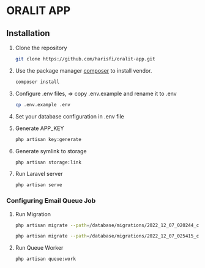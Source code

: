 # ORALIT APP

## Installation

1. Clone the repository
    ```bash
    git clone https://github.com/harisfi/oralit-app.git
    ```

2. Use the package manager [composer](https://getcomposer.org/download/) to install vendor.
    ```bash
    composer install
    ```

3. Configure .env files, => copy .env.example and rename it to .env
    ```bash
    cp .env.example .env
    ```

4. Set your database configuration in .env file

5. Generate APP_KEY
    ```bash
    php artisan key:generate
    ```

6. Generate symlink to storage
    ```bash
    php artisan storage:link
    ```

7. Run Laravel server
    ```bash
    php artisan serve
    ```

### Configuring Email Queue Job

1. Run Migration
    ```bash
    php artisan migrate --path=/database/migrations/2022_12_07_020244_create_jobs_table.php
    
    php artisan migrate --path=/database/migrations/2022_12_07_025415_create_failed_jobs_table.php
    ```

2. Run Queue Worker
    ```bash
    php artisan queue:work
    ```
